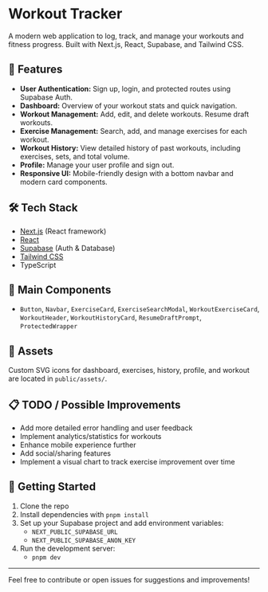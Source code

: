 # Workout Tracker

A modern web application to log, track, and manage your workouts and fitness progress. Built with Next.js, React, Supabase, and Tailwind CSS.

## 🚀 Features
- **User Authentication:** Sign up, login, and protected routes using Supabase Auth.
- **Dashboard:** Overview of your workout stats and quick navigation.
- **Workout Management:** Add, edit, and delete workouts. Resume draft workouts.
- **Exercise Management:** Search, add, and manage exercises for each workout.
- **Workout History:** View detailed history of past workouts, including exercises, sets, and total volume.
- **Profile:** Manage your user profile and sign out.
- **Responsive UI:** Mobile-friendly design with a bottom navbar and modern card components.

## 🛠️ Tech Stack
- [Next.js](https://nextjs.org/) (React framework)
- [React](https://react.dev/)
- [Supabase](https://supabase.com/) (Auth & Database)
- [Tailwind CSS](https://tailwindcss.com/)
- TypeScript

## 📁 Main Components
- `Button`, `Navbar`, `ExerciseCard`, `ExerciseSearchModal`, `WorkoutExerciseCard`, `WorkoutHeader`, `WorkoutHistoryCard`, `ResumeDraftPrompt`, `ProtectedWrapper`

## 🎨 Assets
Custom SVG icons for dashboard, exercises, history, profile, and workout are located in `public/assets/`.

## 📋 TODO / Possible Improvements
- Add more detailed error handling and user feedback
- Implement analytics/statistics for workouts
- Enhance mobile experience further
- Add social/sharing features
- Implement a visual chart to track exercise improvement over time

## 🏁 Getting Started
1. Clone the repo
2. Install dependencies with `pnpm install`
3. Set up your Supabase project and add environment variables:
   - `NEXT_PUBLIC_SUPABASE_URL`
   - `NEXT_PUBLIC_SUPABASE_ANON_KEY`
4. Run the development server:
   - `pnpm dev`

---

Feel free to contribute or open issues for suggestions and improvements!
